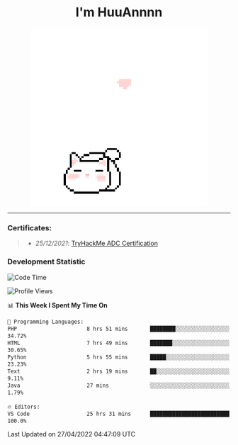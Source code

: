 <h1 align='center'>I'm HuuAnnnn</h1>
<p align="center">
 <img src="cat_intro.gif" />
</p>

___

### Certificates:
>- *25/12/2021*: [TryHackMe ADC Certification](https://tryhackme-certificates.s3-eu-west-1.amazonaws.com/THM-HKVVJOIWJA.png)


### Development Statistic

<!--START_SECTION:waka-->
![Code Time](http://img.shields.io/badge/Code%20Time-118%20hrs%2042%20mins-blue)

![Profile Views](http://img.shields.io/badge/Profile%20Views-19-blue)

📊 **This Week I Spent My Time On** 

```text
💬 Programming Languages: 
PHP                      8 hrs 51 mins       ████████░░░░░░░░░░░░░░░░░   34.72% 
HTML                     7 hrs 49 mins       ███████░░░░░░░░░░░░░░░░░░   30.65% 
Python                   5 hrs 55 mins       █████░░░░░░░░░░░░░░░░░░░░   23.23% 
Text                     2 hrs 19 mins       ██░░░░░░░░░░░░░░░░░░░░░░░   9.11% 
Java                     27 mins             ░░░░░░░░░░░░░░░░░░░░░░░░░   1.79%

🔥 Editors: 
VS Code                  25 hrs 31 mins      █████████████████████████   100.0%

```


 Last Updated on 27/04/2022 04:47:09 UTC
<!--END_SECTION:waka-->
